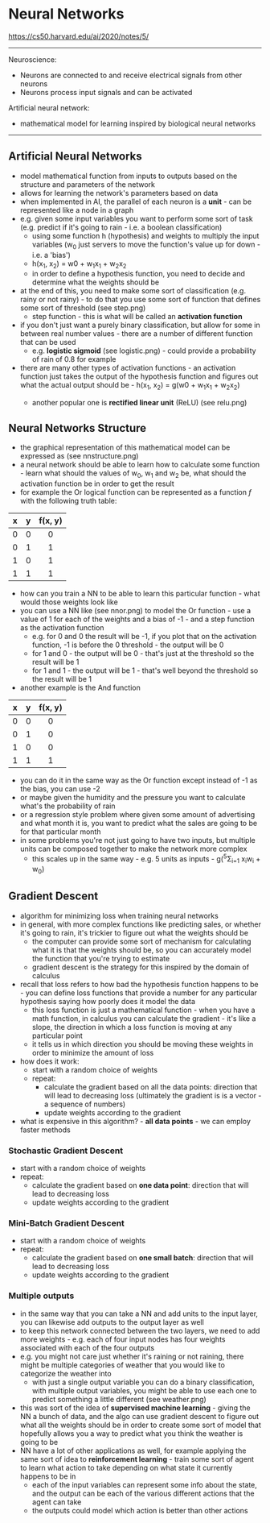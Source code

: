 # Neural Networks

https://cs50.harvard.edu/ai/2020/notes/5/

---

Neuroscience:
- Neurons are connected to and receive electrical signals from other neurons
- Neurons process input signals and can be activated

Artificial neural network:
- mathematical model for learning inspired by biological neural networks

---

## Artificial Neural Networks

- model mathematical function from inputs to outputs based on the structure and parameters of the network
- allows for learning the network's parameters based on data
- when implemented in AI, the parallel of each neuron is a <b>unit</b> - can be represented like a node in a graph
- e.g. given some input variables you want to perform some sort of task (e.g. predict if it's going to rain - i.e. a boolean classification)
  - using some function h (hypothesis) and weights to multiply the input variables (w<sub>0</sub> just servers to move the function's value up for down - i.e. a 'bias')
  - h(x<sub>1</sub>, x<sub>2</sub>) = w<subb>0</sub> + w<sub>1</sub>x<sub>1</sub> + w<sub>2</sub>x<sub>2</sub>
  - in order to define a hypothesis function, you need to decide and determine what the weights should be
- at the end of this, you need to make some sort of classification (e.g. rainy or not rainy) - to do that you use some sort of function that defines some sort of threshold (see step.png)
  - step function - this is what will be called an <b>activation function</b>
- if you don't just want a purely binary classification, but allow for some in between real number values - there are a number of different function that can be used
  - e.g. <b>logistic sigmoid</b> (see logistic.png) - could provide a probability of rain of 0.8 for example
- there are many other types of activation functions - an activation function just takes the output of the hypothesis function and figures out what the actual output should be - h(x<sub>1</sub>, x<sub>2</sub>) = g(w<subb>0</sub> + w<sub>1</sub>x<sub>1</sub> + w<sub>2</sub>x<sub>2</sub>)
  - another popular one is <b>rectified linear unit</b> (ReLU) (see relu.png)

## Neural Networks Structure

- the graphical representation of this mathematical model can be expressed as (see nnstructure.png)
- a neural network should be able to learn how to calculate some function - learn what should the values of w<sub>0</sub>, w<sub>1</sub> and w<sub>2</sub> be, what should the activation function be in order to get the result
- for example the Or logical function can be represented as a function <em>f</em> with the following truth table:

|  x  |  y  | f(x, y) |
|:---:|:---:|:-------:|
 |  0  |  0  |    0    |
|  0  |  1  |    1    |
|  1  |  0  |    1    |
|  1  |  1  |    1    |

- how can you train a NN to be able to learn this particular function - what would those weights look like
- you can use a NN like (see nnor.png) to model the Or function - use a value of 1 for each of the weights and a bias of -1 - and a step function as the activation function
  - e.g. for 0 and 0 the result will be -1, if you plot that on the activation function, -1 is before the 0 threshold - the output will be 0
  - for 1 and 0 - the output will be 0 - that's just at the threshold so the result will be 1
  - for 1 and 1 - the output will be 1 - that's well beyond the threshold so the result will be 1
- another example is the And function

|  x  |  y  | f(x, y) |
|:---:|:---:|:-------:|
|  0  |  0  |    0    |
|  0  |  1  |    0    |
|  1  |  0  |    0    |
|  1  |  1  |    1    |

- you can do it in the same way as the Or function except instead of -1 as the bias, you can use -2
- or maybe given the humidity and the pressure you want to calculate what's the probability of rain
- or a regression style problem where given some amount of advertising and what month it is, you want to predict what the sales are going to be for that particular month
- in some problems you're not just going to have two inputs, but multiple units can be composed together to make the network more complex
  - this scales up in the same way - e.g. 5 units as inputs - g(<sup>5</sup>Σ<sub>i=1</sub> x<sub>i</sub>w<sub>i</sub> + w<sub>0</sub>)

## Gradient Descent

- algorithm for minimizing loss when training neural networks
- in general, with more complex functions like predicting sales, or whether it's going to rain, it's trickier to figure out what the weights should be
  - the computer can provide some sort of mechanism for calculating what it is that the weights should be, so you can accurately model the function that you're trying to estimate
  - gradient descent is the strategy for this inspired by the domain of calculus
- recall that loss refers to how bad the hypothesis function happens to be - you can define loss functions that provide a number for any particular hypothesis saying how poorly does it model the data
  - this loss function is just a mathematical function - when you have a math function, in calculus you can calculate the gradient - it's like a slope, the direction in which a loss function is moving at any particular point
  - it tells us in which direction you should be moving these weights in order to minimize the amount of loss
- how does it work:
  - start with a random choice of weights
  - repeat:
    - calculate the gradient based on all the data points: direction that will lead to decreasing loss (ultimately the gradient is is a vector - a sequence of numbers)
    - update weights according to the gradient
- what is expensive in this algorithm? - <b>all data points</b> - we can employ faster methods

### Stochastic Gradient Descent

- start with a random choice of weights
- repeat:
  - calculate the gradient based on <b>one data point</b>: direction that will lead to decreasing loss
  - update weights according to the gradient

### Mini-Batch Gradient Descent

- start with a random choice of weights
- repeat:
  - calculate the gradient based on <b>one small batch</b>: direction that will lead to decreasing loss
  - update weights according to the gradient

### Multiple outputs

- in the same way that you can take a NN and add units to the input layer, you can likewise add outputs to the output layer as well
- to keep this network connected between the two layers, we need to add more weights - e.g. each of four input nodes has four weights associated with each of the four outputs
- e.g. you might not care just whether it's raining or not raining, there might be multiple categories of weather that you would like to categorize the weather into
  - with just a single output variable you can do a binary classification, with multiple output variables, you might be able to use each one to predict something a little different (see weather.png)
- this was sort of the idea of <b>supervised machine learning</b> - giving the NN a bunch of data, and the algo can use gradient descent to figure out what all the weights should be in order to create some sort of model that hopefully allows you a way to predict what you think the weather is going to be
- NN have a lot of other applications as well, for example applying the same sort of idea to <b>reinforcement learning</b> - train some sort of agent to learn what action to take depending on what state it currently happens to be in
  - each of the input variables can represent some info about the state, and the output can be each of the various different actions that the agent can take
  - the outputs could model which action is better than other actions